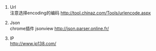 1. Url  
注意选择encoding的编码 
http://tool.chinaz.com/Tools/urlencode.aspx

2. Json  
chrome插件 jsonview http://json.parser.online.fr/

3. IP  
http://www.ip138.com/
